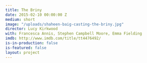 ```yaml
---
title: The Briny
date: 2015-02-10 00:00:00 Z
medium: short
image: "/uploads/shaheen-baig-casting-the-briny.jpg"
director: Lucy Kirkwood
with: Francesca Annis, Stephen Campbell Moore, Emma Fielding
imdb: http://www.imdb.com/title/tt4476492/
is-in-production: false
is-featured: false
layout: project
---
```


